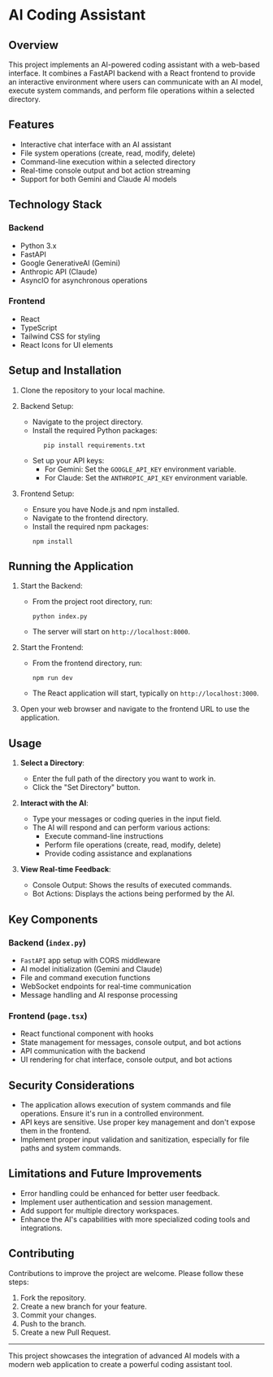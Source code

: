 # AI Coding Assistant

## Overview

This project implements an AI-powered coding assistant with a web-based interface. It combines a FastAPI backend with a React frontend to provide an interactive environment where users can communicate with an AI model, execute system commands, and perform file operations within a selected directory.

## Features

- Interactive chat interface with an AI assistant
- File system operations (create, read, modify, delete)
- Command-line execution within a selected directory
- Real-time console output and bot action streaming
- Support for both Gemini and Claude AI models

## Technology Stack

### Backend

- Python 3.x
- FastAPI
- Google GenerativeAI (Gemini)
- Anthropic API (Claude)
- AsyncIO for asynchronous operations

### Frontend

- React
- TypeScript
- Tailwind CSS for styling
- React Icons for UI elements

## Setup and Installation

1. Clone the repository to your local machine.

2. Backend Setup:

   - Navigate to the project directory.
   - Install the required Python packages:
     ```
        pip install requirements.txt
     ```
   - Set up your API keys:
     - For Gemini: Set the `GOOGLE_API_KEY` environment variable.
     - For Claude: Set the `ANTHROPIC_API_KEY` environment variable.

3. Frontend Setup:
   - Ensure you have Node.js and npm installed.
   - Navigate to the frontend directory.
   - Install the required npm packages:
     ```
     npm install
     ```

## Running the Application

1. Start the Backend:

   - From the project root directory, run:
     ```
     python index.py
     ```
   - The server will start on `http://localhost:8000`.

2. Start the Frontend:

   - From the frontend directory, run:
     ```
     npm run dev
     ```
   - The React application will start, typically on `http://localhost:3000`.

3. Open your web browser and navigate to the frontend URL to use the application.

## Usage

1. **Select a Directory**:

   - Enter the full path of the directory you want to work in.
   - Click the "Set Directory" button.

2. **Interact with the AI**:

   - Type your messages or coding queries in the input field.
   - The AI will respond and can perform various actions:
     - Execute command-line instructions
     - Perform file operations (create, read, modify, delete)
     - Provide coding assistance and explanations

3. **View Real-time Feedback**:
   - Console Output: Shows the results of executed commands.
   - Bot Actions: Displays the actions being performed by the AI.

## Key Components

### Backend (`index.py`)

- `FastAPI` app setup with CORS middleware
- AI model initialization (Gemini and Claude)
- File and command execution functions
- WebSocket endpoints for real-time communication
- Message handling and AI response processing

### Frontend (`page.tsx`)

- React functional component with hooks
- State management for messages, console output, and bot actions
- API communication with the backend
- UI rendering for chat interface, console output, and bot actions

## Security Considerations

- The application allows execution of system commands and file operations. Ensure it's run in a controlled environment.
- API keys are sensitive. Use proper key management and don't expose them in the frontend.
- Implement proper input validation and sanitization, especially for file paths and system commands.

## Limitations and Future Improvements

- Error handling could be enhanced for better user feedback.
- Implement user authentication and session management.
- Add support for multiple directory workspaces.
- Enhance the AI's capabilities with more specialized coding tools and integrations.

## Contributing

Contributions to improve the project are welcome. Please follow these steps:

1. Fork the repository.
2. Create a new branch for your feature.
3. Commit your changes.
4. Push to the branch.
5. Create a new Pull Request.

---

This project showcases the integration of advanced AI models with a modern web application to create a powerful coding assistant tool.
